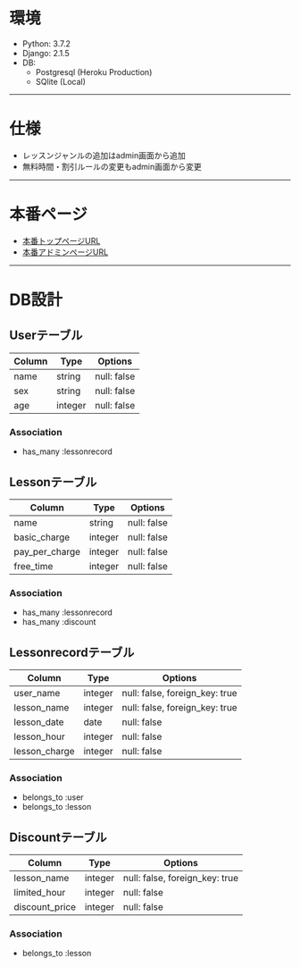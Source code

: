 # 環境

- Python: 3.7.2
- Django: 2.1.5
- DB:
  - Postgresql (Heroku Production)
  - SQlite (Local)

***

# 仕様

- レッスンジャンルの追加はadmin画面から追加
- 無料時間・割引ルールの変更もadmin画面から変更

***

# 本番ページ

- [本番トップページURL](https://web-system.herokuapp.com/onlineschool/)
- [本番アドミンページURL](https://web-system.herokuapp.com/admin/)

***

# DB設計

## Userテーブル
|Column|Type|Options|
|------|----|-------|
|name|string|null: false|
|sex|string|null: false|
|age|integer|null: false|

### Association
- has_many :lessonrecord


## Lessonテーブル
|Column|Type|Options|
|------|----|-------|
|name|string|null: false|
|basic_charge|integer|null: false|
|pay_per_charge|integer|null: false|
|free_time|integer|null: false|

### Association
- has_many :lessonrecord
- has_many :discount


## Lessonrecordテーブル
|Column|Type|Options|
|------|----|-------|
|user_name|integer|null: false, foreign_key: true|
|lesson_name|integer|null: false, foreign_key: true|
|lesson_date|date|null: false|
|lesson_hour|integer|null: false|
|lesson_charge|integer|null: false|


### Association
- belongs_to :user
- belongs_to :lesson


## Discountテーブル
|Column|Type|Options|
|------|----|-------|
|lesson_name|integer|null: false, foreign_key: true|
|limited_hour|integer|null: false|
|discount_price|integer|null: false|

### Association
- belongs_to :lesson
